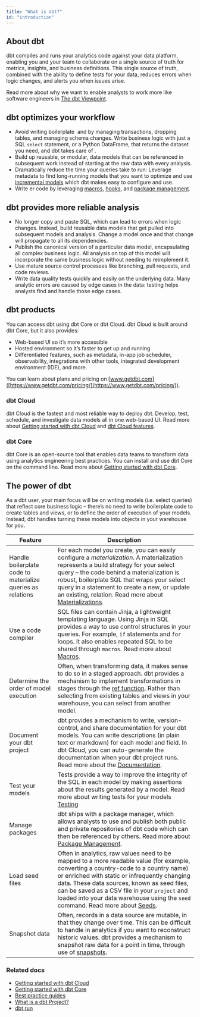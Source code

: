 ```yaml
---
title: "What is dbt?"
id: "introduction"
---
```


## About dbt

<Snippet src="what-is-dbt-intro" />

dbt compiles and runs your analytics code against your data platform, enabling you and your team to collaborate on a single source of truth for metrics, insights, and business definitions. This single source of truth, combined with the ability to define tests for your data, reduces errors when logic changes, and alerts you when issues arise.

Read more about why we want to enable analysts to work more like software engineers in [The dbt Viewpoint](/community/resources/viewpoint).

## dbt optimizes your workflow

- Avoid writing boilerplate <Term id="dml" /> and <Term id="ddl" /> by managing transactions, dropping tables, and managing schema changes. Write business logic with just a SQL `select` statement, or a Python DataFrame, that returns the dataset you need, and dbt takes care of <Term id="materialization" />.
- Build up reusable, or modular, data models that can be referenced in subsequent work instead of starting at the raw data with every analysis.
- Dramatically reduce the time your queries take to run: Leverage metadata to find long-running models that you want to optimize and use [incremental models](/docs/build/incremental-models) which dbt makes easy to configure and use.
- Write <Term id="dry" />er code by leveraging [macros](/docs/build/jinja-macros), [hooks](/docs/build/hooks-operations), and [package management](/docs/build/packages).

## dbt provides more reliable analysis

- No longer copy and paste SQL, which can lead to errors when logic changes. Instead, build reusable data models that get pulled into subsequent models and analysis. Change a model once and that change will propagate to all its dependencies.
- Publish the canonical version of a particular data model, encapsulating all complex business logic. All analysis on top of this model will incorporate the same business logic without needing to reimplement it.
- Use mature source control processes like branching, pull requests, and code reviews.
- Write data quality tests quickly and easily on the underlying data. Many analytic errors are caused by edge cases in the data: testing helps analysts find and handle those edge cases.

## dbt products

You can access dbt using dbt Core or dbt Cloud. dbt Cloud is built around dbt Core, but it also provides:

- Web-based UI so it’s more accessible
- Hosted environment so it’s faster to get up and running
- Differentiated features, such as metadata, in-app job scheduler, observability, integrations with other tools, integrated development environment (IDE), and more.

You can learn about plans and pricing on [www.getdbt.com]([https://www.getdbt.com/pricing/](https://www.getdbt.com/pricing/)).

### dbt Cloud

dbt Cloud is the fastest and most reliable way to deploy dbt. Develop, test, schedule, and investigate data models all in one web-based UI. Read more about [Getting started with dbt Cloud](/docs/get-started/getting-started/set-up-dbt-cloud) and [dbt Cloud features](/docs/get-started/dbt-cloud-features).

### dbt Core

dbt Core is an open-source tool that enables data teams to transform data using analytics engineering best practices. You can install and use dbt Core on the command line. Read more about [Getting started with dbt Core](/docs/get-started/getting-started-dbt-core).

## The power of dbt

As a dbt user, your main focus will be on writing models (i.e. select queries) that reflect core business logic – there’s no need to write boilerplate code to create tables and views, or to define the order of execution of your models. Instead, dbt handles turning these models into objects in your warehouse for you.

| Feature               | Description |
|-----------------------|-------------|
| Handle boilerplate code to materialize queries as relations | For each model you create, you can easily configure a *materialization*. A materialization represents a build strategy for your select query – the code behind a materialization is robust, boilerplate SQL that wraps your select query in a statement to create a new, or update an existing, relation. Read more about [Materializations](/docs/build/materializations).|
| Use a code compiler | SQL files can contain Jinja, a lightweight templating language. Using Jinja in SQL provides a way to use control structures in your queries. For example, `if` statements and `for` loops. It also enables repeated SQL to be shared through `macros`. Read more about [Macros](/docs/build/jinja-macros).|
| Determine the order of model execution | Often, when transforming data, it makes sense to do so in a staged approach. dbt provides a mechanism to implement transformations in stages through the [ref function](/reference/dbt-jinja-functions/ref). Rather than selecting from existing tables and views in your warehouse, you can select from another model.|
| Document your dbt project | dbt provides a mechanism to write, version-control, and share documentation for your dbt models. You can write descriptions (in plain text or markdown) for each model and field. In dbt Cloud, you can auto-generate the documentation when your dbt project runs. Read more about the [Documentation](/docs/collaborate/documentation).|
| Test your models |  Tests provide a way to improve the integrity of the SQL in each model by making assertions about the results generated by a model. Read more about writing tests for your models [Testing](/docs/build/tests)|
| Manage packages | dbt ships with a package manager, which allows analysts to use and publish both public and private repositories of dbt code which can then be referenced by others. Read more about [Package Management](/docs/build/packages). |
| Load seed files| Often in analytics, raw values need to be mapped to a more readable value (for example, converting a country-code to a country name) or enriched with static or infrequently changing data. These data sources, known as seed files, can be saved as a CSV file in your `project` and loaded into your data warehouse using the `seed` command. Read more about [Seeds](/docs/build/seeds).|
| Snapshot data | Often, records in a data source are mutable, in that they change over time. This can be difficult to handle in analytics if you want to reconstruct historic values. dbt provides a mechanism to snapshot raw data for a point in time, through use of [snapshots](/docs/build/snapshots).|

### Related docs

- [Getting started with dbt Cloud](/docs/get-started/getting-started/set-up-dbt-cloud)
- [Getting started with dbt Core](/docs/get-started/getting-started-dbt-core)
- [Best practice guides](/guides/best-practices)
- [What is a dbt Project?](/docs/build/projects)
- [dbt run](/docs/get-started/run-your-dbt-projects)
